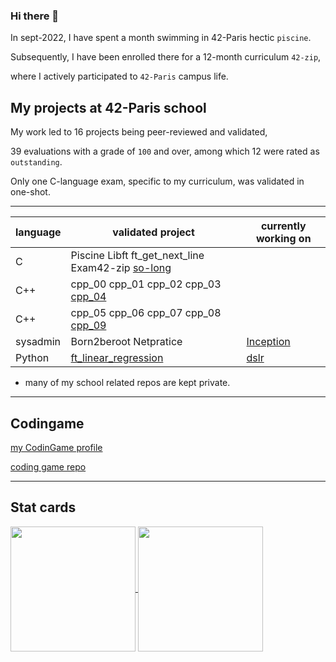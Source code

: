 ### Hi there 👋

<!--
**shameleon/shameleon** is a ✨ _special_ ✨ repository because its `README.md` (this file) appears on your GitHub profile.

Here are some ideas to get you started:

- 🔭 I’m currently working on ...
- 🌱 I’m currently learning ...
- 👯 I’m looking to collaborate on ...
- 🤔 I’m looking for help with ...
- 💬 Ask me about ...
- 📫 How to reach me: ...
- 😄 Pronouns: ...
- ⚡ Fun fact: ...
-->
In sept-2022, I have spent a month swimming in 42-Paris hectic ```piscine```. 

Subsequently, I have been enrolled there for a 12-month curriculum ```42-zip```, 

where I actively participated to ```42-Paris``` campus life.

## My projects at 42-Paris school

My work led to 16 projects being peer-reviewed and validated,

39 evaluations with a grade of ```100``` and over, among which 12 were rated as ```outstanding```.

Only one C-language exam, specific to my curriculum, was validated in one-shot.

***
| language     | validated project | currently working on |
| ------ |-------------------------------------------|----|
|C| Piscine   Libft   ft_get_next_line   Exam42-zip   [so-long](./so_long_project)||
|C++| cpp_00 cpp_01 cpp_02 cpp_03 [cpp_04](./cpp_module_04)||
|C++| cpp_05 cpp_06 cpp_07 cpp_08 [cpp_09](./cpp_module_09)||
|sysadmin| Born2beroot   Netpratice | [Inception](./inception) |
|Python | [ft_linear_regression](./ft_linear_regression) | [dslr](./dslr-42) |

* many of my school related repos are kept private.
***

## Codingame
[my CodinGame profile](https://www.codingame.com/profile/eecc172724a1795985fdd230c13ec0e32605155)

[coding game repo](./codingame)

***

## Stat cards

<a href="https://github.com/anuraghazra/github-readme-stats">
  <img height=200 align="center" src="https://github-readme-stats.vercel.app/api?username=shameleon" />
</a>
<a href="https://github.com/anuraghazra/convoychat">
  <img height=200 align="center" src="https://github-readme-stats.vercel.app/api/top-langs?username=shameleon&layout=compact&langs_count=8&card_width=320" />
</a>

<!--
[README stats](https://gh-stats-gen.vercel.app/)
-->



